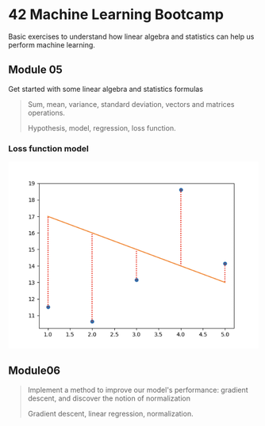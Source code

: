 # 42 Machine Learning Bootcamp

Basic exercises to understand how linear algebra and statistics can help us perform machine learning.

##  Module 05

Get started with some linear algebra and statistics formulas

> Sum, mean, variance, standard deviation, vectors and matrices operations.
>
> Hypothesis, model, regression, loss function.

### Loss function model
<img src="https://raw.githubusercontent.com/julien-ctx/42_machine_learning_bootcamp/master/assets/loss_function_model.png">

## Module06

> Implement a method to improve our model's performance: gradient descent, and discover the notion of normalization
>
> Gradient descent, linear regression, normalization.
